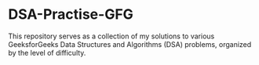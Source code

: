 # DSA-Practise-GFG

This repository serves as a collection of my solutions to various GeeksforGeeks Data Structures and Algorithms (DSA) problems, organized by the level of difficulty.
